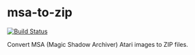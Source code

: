 # msa-to-zip

[![Build Status](https://travis-ci.org/obruchez/msa-to-zip.svg?branch=master)](https://travis-ci.org/obruchez/msa-to-zip)

Convert MSA (Magic Shadow Archiver) Atari images to ZIP files.
